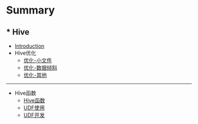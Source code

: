 # Summary

## * Hive
* [Introduction](README.md)
* Hive优化
    * [优化-小文件](docs/opt-小文件.md)
    * [优化-数据倾斜](docs/opt-数据倾斜.md)
    * [优化-其他](docs/opt-其他.md)

-----
* Hive函数
    * [Hive函数](docs/fun介绍.md)
    * [UDF使用](docs/UDF使用.md)
    * [UDF开发](docs/UDF开发.md)

